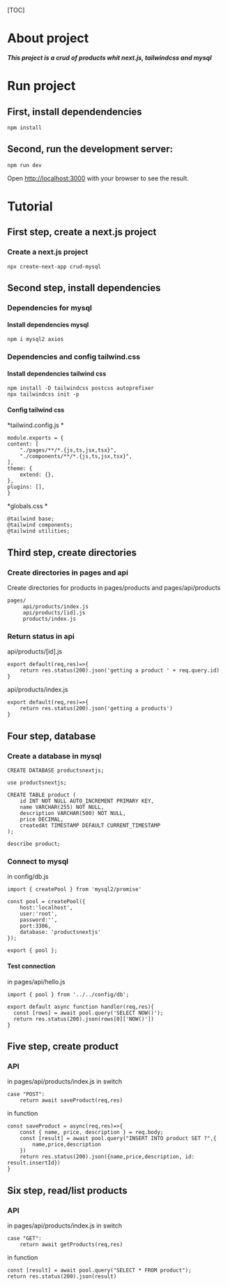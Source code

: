 [TOC]
# About project
***This project is a crud of products whit next.js, tailwindcss and mysql***



# Run project
## First, install dependendencies
	npm install



## Second, run the development server:
	npm run dev
Open [http://localhost:3000](http://localhost:3000) with your browser to see the result.




# Tutorial

## First step, create a next.js project 
### Create a next.js project
	npx create-next-app crud-mysql


## Second step, install dependencies 
### Dependencies for mysql
#### Install dependencies mysql
	npm i mysql2 axios
### Dependencies and config tailwind.css
#### Install dependencies tailwind css
	npm install -D tailwindcss postcss autoprefixer
    npx tailwindcss init -p
#### Config tailwind css
*tailwind.config.js
*

    module.exports = {
    content: [
        "./pages/**/*.{js,ts,jsx,tsx}",
        "./components/**/*.{js,ts,jsx,tsx}",
    ],
    theme: {
        extend: {},
    },
    plugins: [],
    }

*globals.css
*

	@tailwind base;
    @tailwind components;
    @tailwind utilities;


## Third step, create directories
### Create directories in pages and api
Create directories for products in pages/products and pages/api/products

	pages/
         api/products/index.js
         api/products/[id].js
         products/index.js
### Return status in api 
api/products/[id].js

	export default(req,res)=>{
		return res.status(200).json('getting a product ' + req.query.id)
	}

api/products/index.js

	export default(req,res)=>{
		return res.status(200).json('getting a products')
	}


## Four step, database
### Create a database in mysql

	CREATE DATABASE productsnextjs;
	
	use productsnextjs;
	
	CREATE TABLE product (
		id INT NOT NULL AUTO_INCREMENT PRIMARY KEY,
		name VARCHAR(255) NOT NULL,
		description VARCHAR(500) NOT NULL,
		price DECIMAL,
		createdAt TIMESTAMP DEFAULT CURRENT_TIMESTAMP
	);
	
	describe product;

### Connect to mysql
in config/db.js

	import { createPool } from 'mysql2/promise'

	const pool = createPool({
		host:'localhost',
		user:'root',
		password:'',
		port:3306,
		database: 'productsnextjs'
	});

	export { pool };

#### Test connection
in pages/api/hello.js

	import { pool } from '../../config/db';

	export default async function handler(req,res){
	  const [rows] = await pool.query('SELECT NOW()');
	  return res.status(200).json(rows[0]['NOW()'])
	}


## Five step, create product
### API
in pages/api/products/index.js
in switch

	case "POST":
    	return await saveProduct(req,res)

in function

	const saveProduct = async(req,res)=>{
		const { name, price, description } = req.body;
		const [result] = await pool.query("INSERT INTO product SET ?",{
			name,price,description
		})
		return res.status(200).json({name,price,description, id: result.insertId})
	}

## Six step, read/list products
### API
in pages/api/products/index.js
in switch

	case "GET":
     	return await getProducts(req,res)

in function

	const [result] = await pool.query("SELECT * FROM product");
    return res.status(200).json(result)

